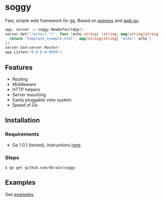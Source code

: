 # soggy
  Fast, simple web framework for [go](http://golang.org). Based on [express](https://github.com/visionmedia/express/) and [web.go](https://github.com/hoisie/web).
  
```go
app, server := soggy.NewDefaultApp()
server.Get("/echo/(.*)", func (echo string) (string, map[string]string) {
  return "template_example.html", map[string]string{ "echo": echo }
})
server.Use(server.Router)
app.Listen("0.0.0.0:9999")
```

## Features
  * Routing
  * Middleware
  * HTTP helpers
  * Server mounting
  * Easily pluggable view system
  * Speed of Go

## Installation

### Requirements
  * Go 1.0.1 (tested), instructions [here](http://golang.org/doc/install.html).

### Steps

    $ go get github.com/dbrain/soggy
    
## Examples
  See [examples](https://github.com/dbrain/soggy/tree/master/example).